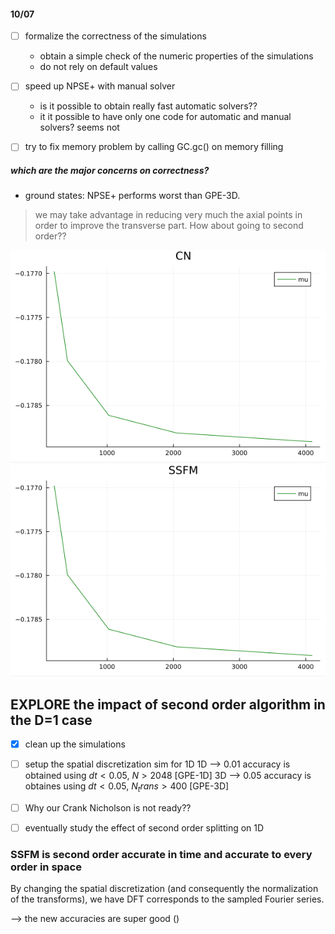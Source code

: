 #### 10/07
- [ ] formalize the correctness of the simulations
  - obtain a simple check of the numeric properties of the simulations
  - do not rely on default values 
- [ ] speed up NPSE+ with manual solver
  - is it possible to obtain really fast automatic solvers?? 
  - it it possible to have only one code for automatic and manual solvers? seems not

- [ ] try to fix memory problem by calling GC.gc() on memory filling

##### which are the major concerns on correctness? 
- ground states: NPSE+ performs worst than GPE-3D.

> we may take advantage in reducing very much the axial points in order to improve the transverse part.
> How about going to second order??
> 
![Alt text](image.png)
![Alt text](image-1.png)

## EXPLORE the impact of second order algorithm in the D=1 case

- [x] clean up the simulations
- [ ] setup the spatial discretization sim for 1D
1D --> 0.01 accuracy is obtained using $dt<0.05$, $N>2048$ [GPE-1D]
3D --> 0.05 accuracy is obtaines using $dt<0.05$, $N_trans>400$ [GPE-3D]
- [ ] Why our Crank Nicholson is not ready??
- [ ] eventually study the effect of second order splitting on 1D


### SSFM is second order accurate in time and accurate to every order in space
By changing the spatial discretization (and consequently the normalization of the transforms), we have DFT corresponds to the sampled Fourier series.

  --> the new accuracies are super good ()
  